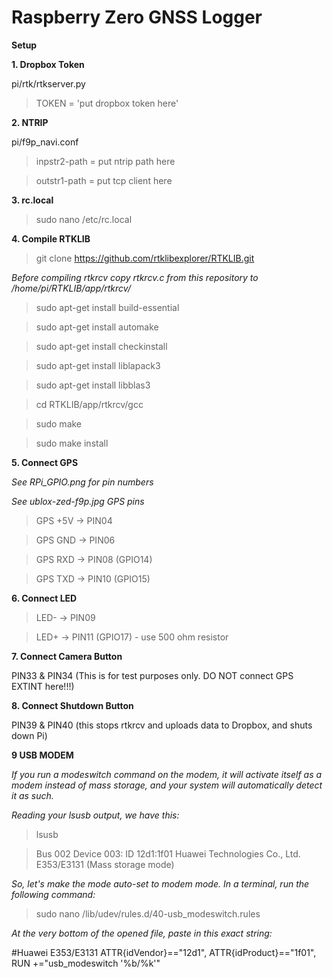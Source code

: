 # Raspberry Zero GNSS Logger

**Setup**

**1. Dropbox Token**

pi/rtk/rtkserver.py

>TOKEN = 'put dropbox token here'

**2. NTRIP**

pi/f9p_navi.conf

>inpstr2-path = put ntrip path here

>outstr1-path = put tcp client here

**3. rc.local**

>sudo nano /etc/rc.local

**4. Compile RTKLIB**

>git clone https://github.com/rtklibexplorer/RTKLIB.git

*Before compiling rtkrcv copy rtkrcv.c from this repository to /home/pi/RTKLIB/app/rtkrcv/*

>sudo apt-get install build-essential

>sudo apt-get install automake

>sudo apt-get install checkinstall

>sudo apt-get install liblapack3

>sudo apt-get install libblas3

>cd RTKLIB/app/rtkrcv/gcc

>sudo make

>sudo make install

**5. Connect GPS**

*See RPi_GPIO.png for pin numbers*

*See ublox-zed-f9p.jpg GPS pins*

>GPS +5V -> PIN04

>GPS GND -> PIN06

>GPS RXD -> PIN08 (GPIO14)

>GPS TXD -> PIN10 (GPIO15)

**6. Connect LED**

>LED- -> PIN09

>LED+ -> PIN11 (GPIO17) - use 500 ohm resistor

**7. Connect Camera Button**

PIN33 & PIN34 (This is for test purposes only. DO NOT connect GPS EXTINT here!!!)

**8. Connect Shutdown Button**

PIN39 & PIN40 (this stops rtkrcv and uploads data to Dropbox, and shuts down Pi)

**9 USB MODEM**

*If you run a modeswitch command on the modem, it will activate itself as a modem instead of mass storage, and your system will automatically detect it as such.*

*Reading your lsusb output, we have this:*

>lsusb

>Bus 002 Device 003: ID 12d1:1f01 Huawei Technologies Co., Ltd. E353/E3131 (Mass storage mode)

*So, let's make the mode auto-set to modem mode. In a terminal, run the following command:*

>sudo nano /lib/udev/rules.d/40-usb_modeswitch.rules

*At the very bottom of the opened file, paste in this exact string:*

#Huawei E353/E3131
ATTR{idVendor}=="12d1", ATTR{idProduct}=="1f01", RUN +="usb_modeswitch '%b/%k'" 